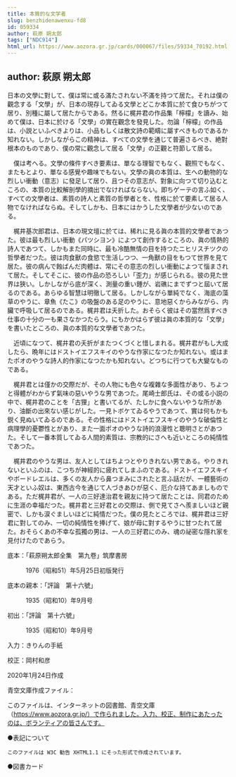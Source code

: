 ```yaml
---
title: 本質的な文学者
slug: benzhidenawenxu-fd8
id: 059334
author: 萩原 朔太郎
tags: ["NDC914"]
html_url: https://www.aozora.gr.jp/cards/000067/files/59334_70192.html
---
```


## author: 萩原 朔太郎

日本の文學に對して、僕は常に或る滿たされない不滿を持つて居た。それは僕の觀念する「文學」が、日本の現存してゐる文學とどこか本質に於て食ひちがつて居り、別種に屬して居たからである。然るに梶井君の作品集「檸檬」を讀み、始めて僕は、日本に於ける「文學」の實在觀念を發見した。勿論「檸檬」の作品は、小説といふべきよりは、小品もしくは散文詩の範疇に屬すべきものであるか知れない。しかしながらこの精神は、すべての文學を通じて普遍さるべき、絶對根本のものであり、僕の常に觀念して居る「文學」の正觀と符節して居る。

　僕は考へる。文學の條件すべき要素は、單なる理智でもなく、觀照でもなく、またもとより、單なる感覺や趣味でもない。文學の眞の本質は、生への動物的な烈しい衝動（意志）に發足して居り、且つその意志が、對象に向つて切り込むところの、本質の比較解剖學的摘出でなければならない。即ちゲーテの言ふ如く、すべての文學者は、素質の詩人と素質の哲學者とを、性格に於て要素して居る人物でなければならぬ。そしてしかも、日本にはかうした文學者が少ないのである。

　梶井基次郎君は、日本の現文壇に於ては、稀れに見る眞の本質的文學者であつた。彼は最も烈しい衝動《パツシヨン》によつて創作するところの、眞の情熱的詩人であつて、しかもまた同時に、最も冷酷無情の目を持つたニヒリスチツクの哲學者だつた。彼は肉食獸の食慾で生活しつつ、一角獸の目をもつて世界を見て居た。彼の病んで蝕ばんだ肉體は、常にその意志の烈しい衝動によつて惱まされて居た。そしてそこに、彼の作品の恐ろしい「歪力」が感じられる。彼の見た世界は狹い。しかしながら底が深く、測量の重い錘が、岩礁にまでずつと屆いて居るのである。あらゆる智慧は明徹して居る。しかしながら單純でなく、海底の藻草のやうに、章魚《たこ》の吸盤のある足のやうに、意地惡くからみながら、内臟で呼吸して居るのである。梶井君は夭折した。おそらく彼はその當然爲すべき仕事の十分の一も果さなかつたらう。にもかかはらず彼は眞の本質的な「文學」を書いたところの、眞の本質的な文學者であつた。



　近頃になつて、梶井君の夭折がまたつくづくと惜しまれる。梶井君がもし大成したら、晩年にはドストイエフスキイのやうな作家になつたか知れない。或はまたポオのやうな詩人的作家になつたかも知れない。どつちに行つても大變なものである。

　梶井君とは僅かの交際だが、その人物にも色々な複雜な多面性があり、ちよつと得體がわからず氣味の惡いやうな男であつた。尾崎士郎氏は、その或る小説の中で、梶井君のことを「古狸」と書いてるが、たしかに食へないやうな所があり、油斷の出來ない感じがした。一見トボケてゐるやうであつて、實は何もかも鋭く見ぬいてゐるのである。その性格にはドストイエフスキイのやうな破倫性と病理學的憂鬱性とがあり、また一面ポオのやうな詩的浪漫性と聰明さとがあつた。そして一番本質してゐる人間的素質は、宗教的にさへも近いところの純情性であつた。

　梶井君のやうな男は、友人としてはちよつとやりきれない男である。やりきれないといふのは、こつちが神經的に疲れてしまふのである。ドストイエフスキイやボードレエルは、多くの友人から鼻つまみにされたと言ふ話だが、一體藝術の天才といふ奴は、東西古今を通じて人づきあひが惡く、厄介な持てあましものである。ただ梶井君が、一人の三好達治君を親友に持つて居たことは、同君のために生涯の幸福だつた。梶井君と三好君との交際は、側で見てさへ羨ましいほど親密で、しかも涙ぐましいほどに純情だつた。僕の見たところでは、梶井君は三好君に對してのみ、一切の純情性を捧げて、娘が母に對するやうに甘つたれて居た。おそらくあの不幸な孤獨の男は、一人の三好君にのみ、魂の祕密な隱れ家を見付けたのであらう。













底本：「萩原朔太郎全集　第九卷」筑摩書房

　　　1976（昭和51）年5月25日初版発行

底本の親本：「評論　第十六號」

　　　1935（昭和10）年9月号

初出：「評論　第十六號」

　　　1935（昭和10）年9月号

入力：きりんの手紙

校正：岡村和彦

2020年1月24日作成

青空文庫作成ファイル：

このファイルは、インターネットの図書館、青空文庫（https://www.aozora.gr.jp/）で作られました。入力、校正、制作にあたったのは、ボランティアの皆さんです。











●表記について


	このファイルは W3C 勧告 XHTML1.1 にそった形式で作成されています。







●図書カード